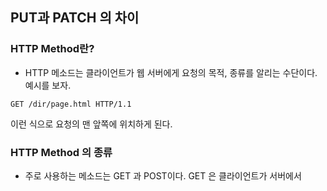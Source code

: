 ## PUT과 PATCH 의 차이

### HTTP Method란?

- HTTP 메소드는 클라이언트가 웹 서버에게 요청의 목적, 종류를 알리는 수단이다. 예시를 보자.

`GET /dir/page.html HTTP/1.1`

이런 식으로 요청의 맨 앞쪽에 위치하게 된다.



### HTTP Method 의 종류

- 주로 사용하는 메소드는 GET 과 POST이다. GET 은 클라이언트가 서버에서 
